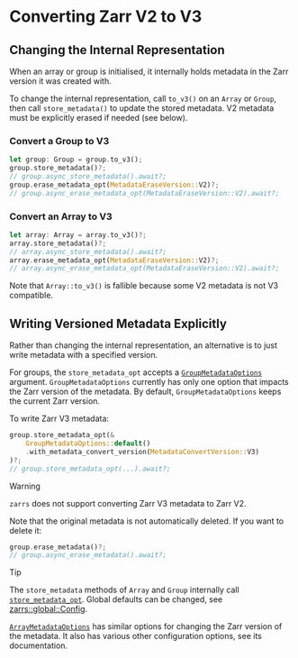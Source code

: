 # Converting Zarr V2 to V3

## Changing the Internal Representation
When an array or group is initialised, it internally holds metadata in the Zarr version it was created with.

To change the internal representation, call `to_v3()` on an `Array` or `Group`, then call `store_metadata()` to update the stored metadata.
V2 metadata must be explicitly erased if needed (see below).

### Convert a Group to V3
```rs
let group: Group = group.to_v3();
group.store_metadata()?;
// group.async_store_metadata().await?;
group.erase_metadata_opt(MetadataEraseVersion::V2)?;
// group.async_erase_metadata_opt(MetadataEraseVersion::V2).await?;
```

### Convert an Array to V3
```rs
let array: Array = array.to_v3()?;
array.store_metadata()?;
// array.async_store_metadata().await?;
array.erase_metadata_opt(MetadataEraseVersion::V2)?;
// array.async_erase_metadata_opt(MetadataEraseVersion::V2).await?;
```

Note that `Array::to_v3()` is fallible because some V2 metadata is not V3 compatible.

## Writing Versioned Metadata Explicitly

Rather than changing the internal representation, an alternative is to just write metadata with a specified version.

For groups, the `store_metadata_opt` accepts a [`GroupMetadataOptions`](https://docs.rs/zarrs/latest/zarrs/group/struct.GroupMetadataOptions.html) argument.
`GroupMetadataOptions` currently has only one option that impacts the Zarr version of the metadata.
By default, `GroupMetadataOptions` keeps the current Zarr version.

To write Zarr V3 metadata:
```rs
group.store_metadata_opt(&
    GroupMetadataOptions::default()
    .with_metadata_convert_version(MetadataConvertVersion::V3)
)?;
// group.store_metadata_opt(...).await?;
```

> [!WARNING]
> `zarrs` does not support converting Zarr V3 metadata to Zarr V2.

Note that the original metadata is not automatically deleted.
If you want to delete it:

```rs
group.erase_metadata()?;
// group.async_erase_metadata().await?;
```

> [!TIP]
> The `store_metadata` methods of `Array` and `Group` internally call [`store_metadata_opt`](https://docs.rs/zarrs/latest/zarrs/group/struct.Group.html#method.store_metadata_opt).
> Global defaults can be changed, see [zarrs::global::Config](https://docs.rs/zarrs/latest/zarrs/config/struct.Config.html).

[`ArrayMetadataOptions`](https://docs.rs/zarrs/latest/zarrs/array/struct.ArrayMetadataOptions.html) has similar options for changing the Zarr version of the metadata.
It also has various other configuration options, see its documentation.
